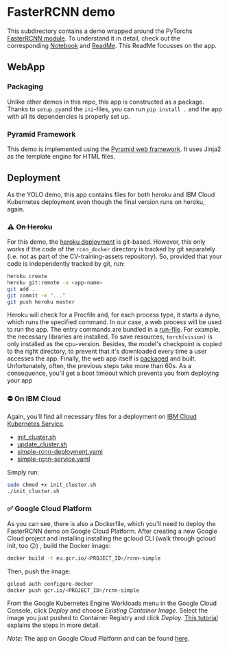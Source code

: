 # FasterRCNN demo

This subdirectory contains a demo wrapped around the PyTorchs [FasterRCNN module](https://pytorch.org/docs/stable/torchvision/models.html?highlight=fasterrcnn_resnet50_fp#faster-r-cnn).
To understand it in detail, check out the corresponding [Notebook](../FasterRCNNPytorch.ipynb) and [ReadMe](../ReadMe.md).
This ReadMe focusses on the app.

## WebApp

### Packaging

Unlike other demos in this repo, this app is constructed as a package.
Thanks to `setup.py`and the `ini`-files, you can run `pip install .` and the app with all its dependencies is properly set up.

### Pyramid Framework

This demo is implemented using the [Pyramid web framework](https://trypyramid.com).
It uses Jinja2 as the template engine for HTML files.

## Deployment

As the YOLO demo, this app contains files for both heroku and IBM Cloud Kubernetes deployment even though the final version runs on heroku, again.

### :warning: ~~On Heroku~~

For this demo, the [heroku deployment](https://rocky-caverns-97441.herokuapp.com) is git-based.
However, this only works if the code of the `rcnn_docker` directory is tracked by git separately (i.e. not as part of the CV-training-assets repository).
So, provided that your code is independently tracked by git, run:

```bash
heroku create
heroku git:remote -a <app-name>
git add .
git commit -m "..."
git push heroku master
```

Heroku will check for a Procfile and, for each process type, it starts a dyno, which runs the specified command.
In our case, a web process will be used to run the app.
The entry commands are bundled in a [run-file](./run).
For example, the necessary libraries are installed.
To save resources, `torch(vision)` is only installed as the cpu-version.
Besides, the model's checkpoint is copied to the right directory, to prevent that it's downloaded every time a user accesses the app.
Finally, the web app itself is [packaged](https://docs.pylonsproject.org/projects/pyramid/en/latest/quick_tutorial/package.html) and built.
Unfortunately, often, the previous steps take more than 60s.
As a consequence, you'll get a boot timeout which prevents you from deploying your app

### :no_entry: On IBM Cloud

Again, you'll find all necessary files for a deployment on [IBM Cloud Kubernetes Service](https://cloud.ibm.com/kubernetes/catalog/create).

- [init_cluster.sh](./init_cluster.sh)
- [update_cluster.sh](./update_cluster.sh)
- [simple-rcnn-deployment.yaml](./simple-rcnn-deployment.yaml)
- [simple-rcnn-service.yaml](./simple-rcnn-service.yaml)

Simply run:

```bash
sudo chmod +x init_cluster.sh
./init_cluster.sh
```

### :white_check_mark: Google Cloud Platform

As you can see, there is also a Dockerfile, which you'll need to deploy the FasterRCNN demo on Google Cloud Platform.
After creating a new Google Cloud project and installing installing the gcloud CLI (walk through gcloud init, too :wink:) , build the Docker image:

```bash
docker build -t eu.gcr.io/<PROJECT_ID>/rcnn-simple
```

Then, push the image:

```bash
gcloud auth configure-docker
docker push gcr.io/<PROJECT_ID>/rcnn-simple
```

From the Google Kubernetes Engine Workloads menu in the Google Cloud Console, click _Deploy_ and choose _Existing Container Image_.
Select the image you just pushed to Container Registry and click _Deploy_.
[This tutorial](https://cloud.google.com/kubernetes-engine/docs/tutorials/hello-app#console_1) explains the steps in more detail.

_Note:_ The app on Google Cloud Platform and can be found [here](http://35.204.215.132:5000).
